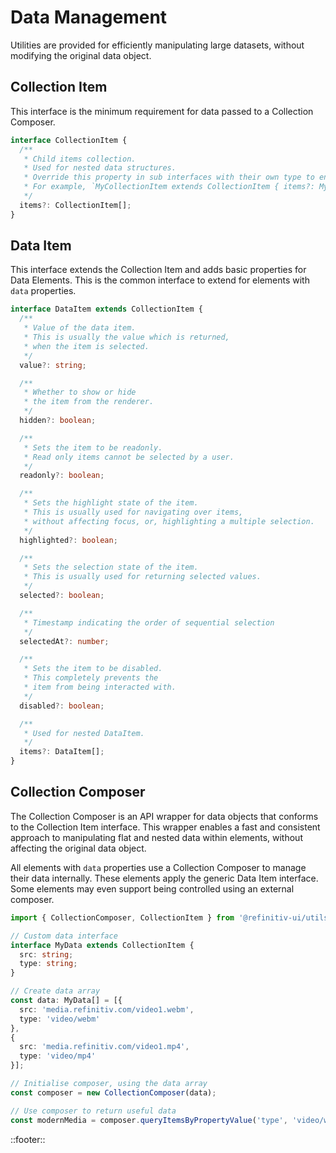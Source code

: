 <!--
type: page
title: Data Management
location: ./custom-components/utils/data-management
layout: default
-->



# Data Management

Utilities are provided for efficiently manipulating large datasets, without modifying the original data object.

## Collection Item

This interface is the minimum requirement for data passed to a Collection Composer.

``` ts
interface CollectionItem {
  /**
   * Child items collection.
   * Used for nested data structures.
   * Override this property in sub interfaces with their own type to ensure nested type checking.
   * For example, `MyCollectionItem extends CollectionItem { items?: MyCollectionItem[]; }`
   */
  items?: CollectionItem[];
}
```

## Data Item

This interface extends the Collection Item and adds basic properties for Data Elements. This is the common interface to extend for elements with `data` properties.

``` ts
interface DataItem extends CollectionItem {
  /**
   * Value of the data item.
   * This is usually the value which is returned,
   * when the item is selected.
   */
  value?: string;

  /**
   * Whether to show or hide
   * the item from the renderer.
   */
  hidden?: boolean;

  /**
   * Sets the item to be readonly.
   * Read only items cannot be selected by a user.
   */
  readonly?: boolean;

  /**
   * Sets the highlight state of the item.
   * This is usually used for navigating over items,
   * without affecting focus, or, highlighting a multiple selection.
   */
  highlighted?: boolean;

  /**
   * Sets the selection state of the item.
   * This is usually used for returning selected values.
   */
  selected?: boolean;

  /**
   * Timestamp indicating the order of sequential selection
   */
  selectedAt?: number;

  /**
   * Sets the item to be disabled.
   * This completely prevents the
   * item from being interacted with.
   */
  disabled?: boolean;

  /**
   * Used for nested DataItem.
   */
  items?: DataItem[];
}
```

## Collection Composer

The Collection Composer is an API wrapper for data objects that conforms to the Collection Item interface. This wrapper enables a fast and consistent approach to manipulating flat and nested data within elements, without affecting the original data object.

All elements with `data` properties use a Collection Composer to manage their data internally. These elements apply the generic Data Item interface. Some elements may even support being controlled using an external composer.

```ts
import { CollectionComposer, CollectionItem } from '@refinitiv-ui/utils';

// Custom data interface
interface MyData extends CollectionItem {
  src: string;
  type: string;
}

// Create data array
const data: MyData[] = [{
  src: 'media.refinitiv.com/video1.webm',
  type: 'video/webm'
},
{
  src: 'media.refinitiv.com/video1.mp4',
  type: 'video/mp4'
}];

// Initialise composer, using the data array
const composer = new CollectionComposer(data);

// Use composer to return useful data
const modernMedia = composer.queryItemsByPropertyValue('type', 'video/webm');
```

::footer::
